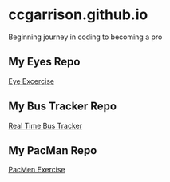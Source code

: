 # ccgarrison.github.io
Beginning journey in coding to becoming a pro
## My Eyes Repo
<a href = "http://ccgarrison.github.io/Eyes" color: green> Eye Excercise</a>
## My Bus Tracker Repo
<a href = "http://ccgarrison.github.io/BusTrac"> Real Time Bus Tracker</a>
## My PacMan Repo
<a href = "http://ccgarrison.github.io/PacMan"> PacMen Exercise</a>

